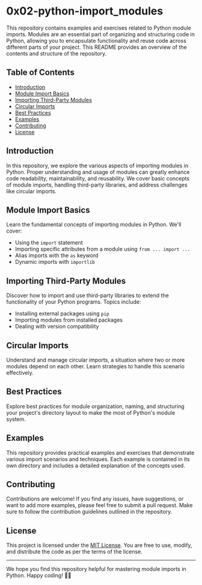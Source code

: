 # 0x02-python-import_modules

This repository contains examples and exercises related to Python module imports. Modules are an essential part of organizing and structuring code in Python, allowing you to encapsulate functionality and reuse code across different parts of your project. This README provides an overview of the contents and structure of the repository.

## Table of Contents

- [Introduction](#introduction)
- [Module Import Basics](#module-import-basics)
- [Importing Third-Party Modules](#importing-third-party-modules)
- [Circular Imports](#circular-imports)
- [Best Practices](#best-practices)
- [Examples](#examples)
- [Contributing](#contributing)
- [License](#license)

## Introduction

In this repository, we explore the various aspects of importing modules in Python. Proper understanding and usage of modules can greatly enhance code readability, maintainability, and reusability. We cover basic concepts of module imports, handling third-party libraries, and address challenges like circular imports.

## Module Import Basics

Learn the fundamental concepts of importing modules in Python. We'll cover:

- Using the `import` statement
- Importing specific attributes from a module using `from ... import ...`
- Alias imports with the `as` keyword
- Dynamic imports with `importlib`

## Importing Third-Party Modules

Discover how to import and use third-party libraries to extend the functionality of your Python programs. Topics include:

- Installing external packages using `pip`
- Importing modules from installed packages
- Dealing with version compatibility

## Circular Imports

Understand and manage circular imports, a situation where two or more modules depend on each other. Learn strategies to handle this scenario effectively.

## Best Practices

Explore best practices for module organization, naming, and structuring your project's directory layout to make the most of Python's module system.

## Examples

This repository provides practical examples and exercises that demonstrate various import scenarios and techniques. Each example is contained in its own directory and includes a detailed explanation of the concepts used.

## Contributing

Contributions are welcome! If you find any issues, have suggestions, or want to add more examples, please feel free to submit a pull request. Make sure to follow the contribution guidelines outlined in the repository.

## License

This project is licensed under the [MIT License](LICENSE). You are free to use, modify, and distribute the code as per the terms of the license.

---

We hope you find this repository helpful for mastering module imports in Python. Happy coding! 🐍✨
